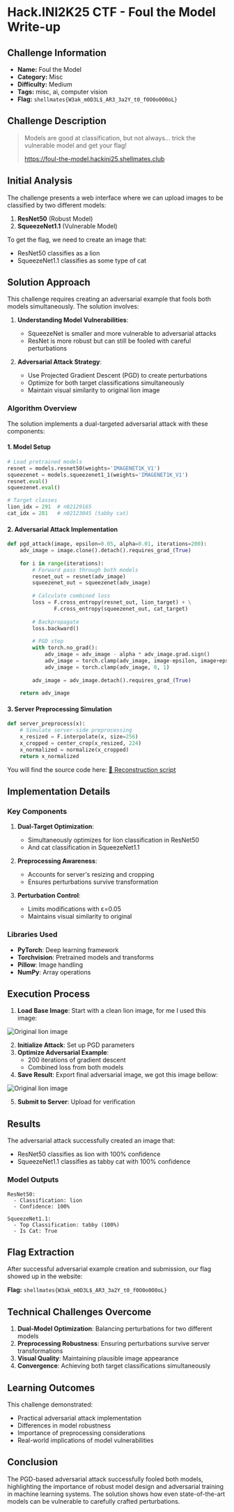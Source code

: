 # Hack.INI2K25 CTF - Foul the Model Write-up

## Challenge Information
- **Name:** Foul the Model
- **Category:** Misc
- **Difficulty:** Medium
- **Tags:** misc, ai, computer vision
- **Flag:** `shellmates{W3ak_m0D3L$_AR3_3a2Y_t0_f0O0o0O0oL}`

## Challenge Description
> Models are good at classification, but not always... trick the vulnerable model and get your flag!
> 
> https://foul-the-model.hackini25.shellmates.club

## Initial Analysis

The challenge presents a web interface where we can upload images to be classified by two different models:
1. **ResNet50** (Robust Model)
2. **SqueezeNet1.1** (Vulnerable Model)

To get the flag, we need to create an image that:
- ResNet50 classifies as a lion
- SqueezeNet1.1 classifies as some type of cat

## Solution Approach

This challenge requires creating an adversarial example that fools both models simultaneously. The solution involves:

1. **Understanding Model Vulnerabilities**:
   - SqueezeNet is smaller and more vulnerable to adversarial attacks
   - ResNet is more robust but can still be fooled with careful perturbations

2. **Adversarial Attack Strategy**:
   - Use Projected Gradient Descent (PGD) to create perturbations
   - Optimize for both target classifications simultaneously
   - Maintain visual similarity to original lion image

### Algorithm Overview

The solution implements a dual-targeted adversarial attack with these components:

#### 1. Model Setup
```python
# Load pretrained models
resnet = models.resnet50(weights='IMAGENET1K_V1')
squeezenet = models.squeezenet1_1(weights='IMAGENET1K_V1')
resnet.eval()
squeezenet.eval()

# Target classes
lion_idx = 291  # n02129165
cat_idx = 281   # n02123045 (tabby cat)
```

#### 2. Adversarial Attack Implementation
```python
def pgd_attack(image, epsilon=0.05, alpha=0.01, iterations=200):
    adv_image = image.clone().detach().requires_grad_(True)
    
    for i in range(iterations):
        # Forward pass through both models
        resnet_out = resnet(adv_image)
        squeezenet_out = squeezenet(adv_image)
        
        # Calculate combined loss
        loss = F.cross_entropy(resnet_out, lion_target) + \
               F.cross_entropy(squeezenet_out, cat_target)
        
        # Backpropagate
        loss.backward()
        
        # PGD step
        with torch.no_grad():
            adv_image = adv_image - alpha * adv_image.grad.sign()
            adv_image = torch.clamp(adv_image, image-epsilon, image+epsilon)
            adv_image = torch.clamp(adv_image, 0, 1)
        
        adv_image = adv_image.detach().requires_grad_(True)
    
    return adv_image
```

#### 3. Server Preprocessing Simulation
```python
def server_preprocess(x):
    # Simulate server-side preprocessing
    x_resized = F.interpolate(x, size=256)
    x_cropped = center_crop(x_resized, 224)
    x_normalized = normalize(x_cropped)
    return x_normalized
```
You will find the source code here: [🔧 Reconstruction script](./code/foulish.py)

## Implementation Details

### Key Components
1. **Dual-Target Optimization**:
   - Simultaneously optimizes for lion classification in ResNet50
   - And cat classification in SqueezeNet1.1

2. **Preprocessing Awareness**:
   - Accounts for server's resizing and cropping
   - Ensures perturbations survive transformation

3. **Perturbation Control**:
   - Limits modifications with ε=0.05
   - Maintains visual similarity to original

### Libraries Used
- **PyTorch**: Deep learning framework
- **Torchvision**: Pretrained models and transforms
- **Pillow**: Image handling
- **NumPy**: Array operations

## Execution Process

1. **Load Base Image**: Start with a clean lion image, for me I used this image:

![Original lion image](./assets/lion.png)

2. **Initialize Attack**: Set up PGD parameters
3. **Optimize Adversarial Example**:
   - 200 iterations of gradient descent
   - Combined loss from both models
4. **Save Result**: Export final adversarial image, we got this image bellow:

![Original lion image](./assets/adversarial_image.png)

5. **Submit to Server**: Upload for verification

## Results

The adversarial attack successfully created an image that:
- ResNet50 classifies as lion with 100% confidence
- SqueezeNet1.1 classifies as tabby cat with 100% confidence

### Model Outputs
```
ResNet50:
  - Classification: lion
  - Confidence: 100%

SqueezeNet1.1:
  - Top Classification: tabby (100%)
  - Is Cat: True
```

## Flag Extraction

After successful adversarial example creation and submission, our flag showed up in the website:

**Flag:** `shellmates{W3ak_m0D3L$_AR3_3a2Y_t0_f0O0o0O0oL}`

## Technical Challenges Overcome

1. **Dual-Model Optimization**: Balancing perturbations for two different models
2. **Preprocessing Robustness**: Ensuring perturbations survive server transformations
3. **Visual Quality**: Maintaining plausible image appearance
4. **Convergence**: Achieving both target classifications simultaneously

## Learning Outcomes

This challenge demonstrated:
- Practical adversarial attack implementation
- Differences in model robustness
- Importance of preprocessing considerations
- Real-world implications of model vulnerabilities

## Conclusion

The PGD-based adversarial attack successfully fooled both models, highlighting the importance of robust model design and adversarial training in machine learning systems. The solution shows how even state-of-the-art models can be vulnerable to carefully crafted perturbations.


